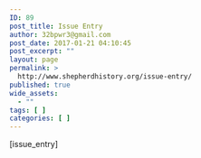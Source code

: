 ```yaml
---
ID: 89
post_title: Issue Entry
author: 32bpwr3@gmail.com
post_date: 2017-01-21 04:10:45
post_excerpt: ""
layout: page
permalink: >
  http://www.shepherdhistory.org/issue-entry/
published: true
wide_assets:
  - ""
tags: [ ]
categories: [ ]
---
```

[issue_entry]